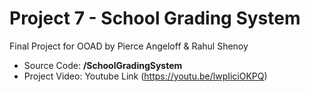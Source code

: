 # Project 7 - School Grading System
Final Project for OOAD by Pierce Angeloff &amp; Rahul Shenoy

- Source Code: **/SchoolGradingSystem**
- Project Video: Youtube Link (https://youtu.be/lwpIiciOKPQ)
